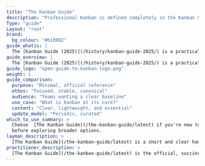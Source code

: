```yaml
---
title: "The Kanban Guide"
description: "Professional Kanban is defined completely in the Kanban Guide that was created by a community of Kanban practitioners. This guide was (is) developed with the help and support of many Kanban practioners.  It is our pledge that we will continue to promote a safe, diverse, and inclusive community so that all who participate can benefit.  As a starting point to that end, this guide is offered free to anyone who wishes to use it."
Type: "guide"
Layout: "root"
brand:
  bg_colour: "#b10002"
guide_whatis: |
  The [Kanban Guide (2025)](/history/kanban-guide-2025/) is a practical, community-curated reference for using Kanban in knowledge work. It defines the essential practices, measures, and language for designing, running, and improving Kanban systems.
guide_overview: |
  The [Kanban Guide (2025)](/history/kanban-guide-2025/) is a practical, community-curated reference for using Kanban in knowledge work.
guide_logo: "open-guide-to-kanban-logo.png"
weight: 1
guide_comparison:
  purpose: "Minimal, official reference"
  ethos: "Focused, stable, canonical"
  audience: "Teams wanting a clear baseline"
  use_case: "What is Kanban at its core?"
  content: "Clear, lightweight, and essential"
  update_model: "Periodic, curated"
which_to_use_summary: >
  Choose  [The Kanban Guide](/the-kanban-guide/latest) if you're new to Kanban or need a stable, minimal standard. It's ideal for teams who want to start simple and build understanding
  before exploring broader options.
layman_description: >
  [The Kanban Guide](/the-kanban-guide/latest) is a short and clear handbook that explains how to use Kanban to manage work. It helps teams visualise what they're working on, avoid multitasking, and deliver more reliably. It's written to be easy to follow, with just the essentials. Perfect for any team that wants a simple way to organise work and improve flow.
practitioner_description: >
  [The Kanban Guide](/the-kanban-guide/latest) is the official, succinct manual for Kanban in knowledge work. It outlines Kanban as a strategy for optimising the flow of value through a process, using three core practices: visualising workflow, actively managing work items, and continuously improving the workflow. It defines a minimal set of required elements and flow metrics. This guide is ideal for establishing a shared understanding  of Kanban fundamentals in teams or organisations, especially where simplicity, stability, and clarity are essential.
---
```

